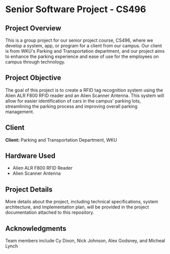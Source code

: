 # Senior Software Project - CS496

## Project Overview

This is a group project for our senior project course, CS496, where we develop a system, app, or program for a client from our campus. Our client is from WKU's Parking and Transportation department, and our project aims to enhance the parking experience and ease of use for the employees on campus through technology.

## Project Objective

The goal of this project is to create a RFID tag recognition system using the Alien ALR F800 RFID reader and an Alien Scanner Antenna. This system will allow for easier identification of cars in the campus' parking lots, streamlining the parking process and improving overall parking management.

## Client

**Client:** Parking and Transportation Department, WKU

## Hardware Used

- Alien ALR F800 RFID Reader
- Alien Scanner Antenna

## Project Details

More details about the project, including technical specifications, system architecture, and implementation plan, will be provided in the project documentation attached to this repository.


## Acknowledgments

Team members include Cy Dixon, Nick Johnson, Alex Godsney, and Micheal Lynch
